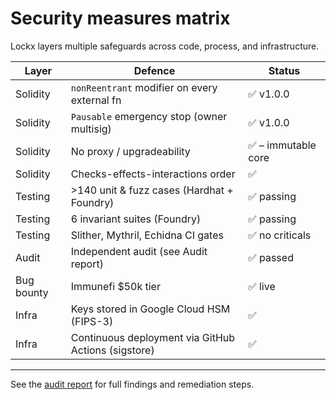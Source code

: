 # Security measures matrix

Lockx layers multiple safeguards across code, process, and infrastructure.

| Layer | Defence | Status |
|-------|---------|--------|
| Solidity | `nonReentrant` modifier on every external fn | ✅ v1.0.0 |
| Solidity | `Pausable` emergency stop (owner multisig) | ✅ v1.0.0 |
| Solidity | No proxy / upgradeability | ✅ – immutable core |
| Solidity | Checks-effects-interactions order | ✅ |
| Testing | >140 unit & fuzz cases (Hardhat + Foundry) | ✅ passing |
| Testing | 6 invariant suites (Foundry) | ✅ passing |
| Testing | Slither, Mythril, Echidna CI gates | ✅ no criticals |
| Audit | Independent audit (see Audit report) | ✅ passed |
| Bug bounty | Immunefi $50k tier | ✅ live |
| Infra | Keys stored in Google Cloud HSM (FIPS-3) | ✅ |
| Infra | Continuous deployment via GitHub Actions (sigstore) | ✅ |

---

See the [audit report](../AUDIT_REPORT_v1.1.2.md) for full findings and remediation steps.
